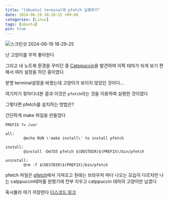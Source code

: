 ```yaml
---
title: "[Ubuntu] terminal에 pfetch 실행하기"
date: 2024-06-19 18:28:15 +09:00
categories: [Linux]
tags: [ubuntu]
pin: true
---
```


![스크린샷 2024-06-19 18-29-25](https://github.com/oil-lamp-cat/oil-lamp-cat.github.io/assets/103806022/55e30792-f277-48c4-a0d8-dfc02973a4c8)

난 고양이를 무척 좋아한다

그리고 내 노트북 환경을 꾸미던 중 [Catppuccin](https://github.com/catppuccin)을 발견하여 이쪽 테마가 되게 보기 편해서 여러 설정을 하던 중이였다

분명 terminal설정을 바꿨는데 고양이가 보이지 않았던 것이다...

여기저기 찾아다녀본 결과 이것은 `pfetch`라는 것을 이용하여 실행한 것이였다

그렇다면 pfetch를 설치하는 방법은?

간단하게 make 파일을 만들었다

```make
PREFIX ?= /usr

all:
        @echo RUN \'make install\' to install pfetch

install:
        @install -Dm755 pfetch $(DESTDIR)$(PREFIX)/bin/pfetch

uninstall:
        @rm -f $(DESTDIR)$(PREFIX)/bin/pfetch
```

pfetch 파일은 [pfetch](https://github.com/unseen-ninja/pfetch/blob/main/pfetch)에서 가져오고 원래는 브라우저 마다 나오는 모습이 다르지만 나는 catppuccin테마를 원했기에 전부 지우고 catppuccin 테마의 고양이만 남겼다

혹시몰라 여기 저장한다 [디스코드 링크](https://discord.com/channels/882162361643986984/1252916468861894728/1252916543936008192)